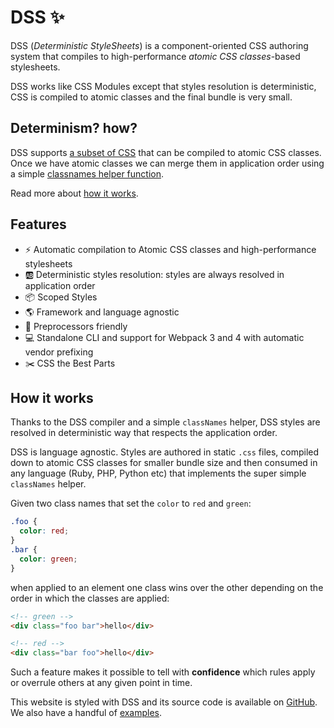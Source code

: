 # DSS ✨

DSS (_Deterministic StyleSheets_) is a component-oriented CSS authoring system that compiles to high-performance _atomic CSS classes_-based stylesheets.

DSS works like CSS Modules except that styles resolution is deterministic, CSS is compiled to atomic classes and the final bundle is very small.

## Determinism? how?

DSS supports [a subset of CSS](/supported-css-features) that can be compiled to atomic CSS classes. Once we have atomic classes we can merge them in application order using a simple [classnames helper function](/classnames-helper).

Read more about [how it works](/how-it-works).

## Features

* ⚡️ Automatic compilation to Atomic CSS classes and high-performance stylesheets
* 🆎 Deterministic styles resolution: styles are always resolved in application order
* 📦 Scoped Styles
* 🌎 Framework and language agnostic
* 🤝 Preprocessors friendly
* 💻 Standalone CLI and support for Webpack 3 and 4 with automatic vendor prefixing
* ✂️ CSS the Best Parts

## How it works

Thanks to the DSS compiler and a simple `classNames` helper, DSS styles are resolved in deterministic way that respects the application order.

DSS is language agnostic. Styles are authored in static `.css` files, compiled down to atomic CSS classes for smaller bundle size and then consumed in any language (Ruby, PHP, Python etc) that implements the super simple `classNames` helper.

Given two class names that set the `color` to `red` and `green`:

```css
.foo {
  color: red;
}
.bar {
  color: green;
}
```

when applied to an element one class wins over the other depending on the order in which the classes are applied:

```html
<!-- green -->
<div class="foo bar">hello</div>

<!-- red -->
<div class="bar foo">hello</div>
```

Such a feature makes it possible to tell with **confidence** which rules apply or overrule others at any given point in time.

This website is styled with DSS and its source code is available on [GitHub](https://github.com/giuseppeg/dss/tree/master/website). We also have a handful of [examples](https://github.com/giuseppeg/dss/tree/master/examples).

